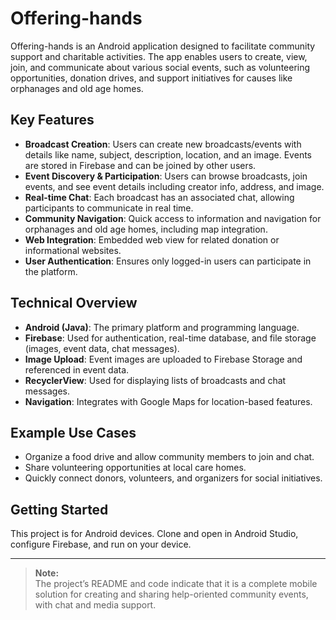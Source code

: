 # Offering-hands

Offering-hands is an Android application designed to facilitate community support and charitable activities. The app enables users to create, view, join, and communicate about various social events, such as volunteering opportunities, donation drives, and support initiatives for causes like orphanages and old age homes.

## Key Features

- **Broadcast Creation**: Users can create new broadcasts/events with details like name, subject, description, location, and an image. Events are stored in Firebase and can be joined by other users.
- **Event Discovery & Participation**: Users can browse broadcasts, join events, and see event details including creator info, address, and image.
- **Real-time Chat**: Each broadcast has an associated chat, allowing participants to communicate in real time.
- **Community Navigation**: Quick access to information and navigation for orphanages and old age homes, including map integration.
- **Web Integration**: Embedded web view for related donation or informational websites.
- **User Authentication**: Ensures only logged-in users can participate in the platform.

## Technical Overview

- **Android (Java)**: The primary platform and programming language.
- **Firebase**: Used for authentication, real-time database, and file storage (images, event data, chat messages).
- **Image Upload**: Event images are uploaded to Firebase Storage and referenced in event data.
- **RecyclerView**: Used for displaying lists of broadcasts and chat messages.
- **Navigation**: Integrates with Google Maps for location-based features.

## Example Use Cases

- Organize a food drive and allow community members to join and chat.
- Share volunteering opportunities at local care homes.
- Quickly connect donors, volunteers, and organizers for social initiatives.

## Getting Started

This project is for Android devices. Clone and open in Android Studio, configure Firebase, and run on your device.

---

> **Note:**  
> The project’s README and code indicate that it is a complete mobile solution for creating and sharing help-oriented community events, with chat and media support.
